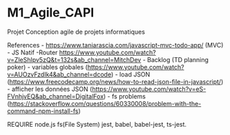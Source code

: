 # M1_Agile_CAPI
Projet Conception agile de projets informatiques

References
    - https://www.taniarascia.com/javascript-mvc-todo-app/ (MVC)
    - JS Natif 
    -Router https://www.youtube.com/watch?v=ZleShIpv5zQ&t=132s&ab_channel=MitchDev
    - Backlog (TD planning poker)
    - variables globales (https://www.youtube.com/watch?v=AUOzvFzdIk4&ab_channel=dcode)
    - load JSON (https://www.freecodecamp.org/news/how-to-read-json-file-in-javascript/)
    - afficher les données JSON (https://www.youtube.com/watch?v=eS-FVnhjvEQ&ab_channel=DigitalFox)
    - fs problems (https://stackoverflow.com/questions/60330008/problem-with-the-command-npm-install-fs)

REQUIRE
    node.js
    fs(File System)
    jest, babel, babel-jest, ts-jest.